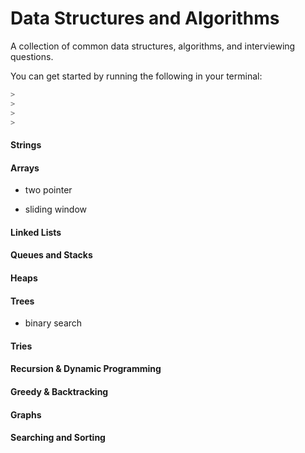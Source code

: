 # Data Structures and Algorithms

A collection of common data structures, algorithms, and interviewing questions.

You can get started by running the following in your terminal:

```sh
>
>
>
>
```

#### Strings

#### Arrays

- two pointer

- sliding window

#### Linked Lists

#### Queues and Stacks

#### Heaps

#### Trees

- binary search

#### Tries

#### Recursion & Dynamic Programming

#### Greedy & Backtracking

#### Graphs

#### Searching and Sorting
